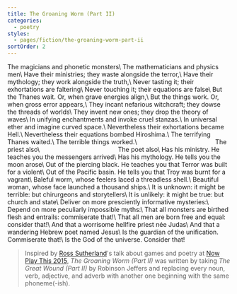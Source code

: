 ```yaml
---
title: The Groaning Worm (Part II)
categories:
  - poetry
styles:
  - pages/fiction/the-groaning-worm-part-ii
sortOrder: 2
---
```


<p class="Poem--interlaced">
<span>The magicians and phonetic monsters</span>\
<span>The mathematicians and physics men</span>\
<span>Have their ministries; they waste alongside the terror,</span>\
<span>Have their mythology; they work alongside the truth,</span>\
<span>Never tasting it; their exhortations are faltering</span>\
<span>Never touching it; their equations are false</span>\
<span>But the Thanes wait. Or, when grave energies align,</span>\
<span>But the things work. Or, when gross error appears,</span>\
<span>They incant nefarious witchcraft; they dowse the threads of worlds</span>\
<span>They invent new ones; they drop the theory of waves</span>\
<span>In unifying enchantments and invoke cruel stanzas.</span>\
<span>In universal ether and imagine curved space.</span>\
<span>Nevertheless their exhortations became Hell.</span>\
<span>Nevertheless their equations bombed Hiroshima.</span>\
<span>The terrifying Thanes waited.</span>\
<span>The terrible things worked.</span>\
<span>&nbsp;&nbsp;&nbsp;&nbsp;&nbsp;&nbsp;&nbsp;&nbsp;&nbsp;&nbsp;&nbsp;&nbsp;&nbsp;&nbsp;&nbsp;&nbsp;&nbsp;&nbsp;&nbsp;&nbsp;&nbsp;&nbsp;&nbsp;&nbsp;&nbsp;&nbsp;&nbsp;&nbsp;&nbsp;&nbsp;&nbsp;&nbsp;&nbsp;&nbsp;&nbsp;&nbsp;&nbsp;&nbsp;&nbsp;&nbsp;&nbsp;&nbsp;&nbsp;
The priest also</span>\
<span>&nbsp;&nbsp;&nbsp;&nbsp;&nbsp;&nbsp;&nbsp;&nbsp;&nbsp;&nbsp;&nbsp;&nbsp;&nbsp;&nbsp;&nbsp;&nbsp;&nbsp;&nbsp;&nbsp;&nbsp;&nbsp;&nbsp;&nbsp;&nbsp;&nbsp;&nbsp;&nbsp;&nbsp;&nbsp;&nbsp;&nbsp;&nbsp;&nbsp;&nbsp;&nbsp;&nbsp;&nbsp;&nbsp;&nbsp;&nbsp;&nbsp;&nbsp;&nbsp;
The poet also</span>\
<span>Has his ministry. He teaches you the messengers arrived</span>\
<span>Has his mythology. He tells you the moon arose</span>\
<span>Out of the piercing black. He teaches you that Terror was built for a
violent</span>\
<span>Out of the Pacific basin. He tells you that Troy was burnt for a vagrant</span>\
<span>Baleful worm, whose feelers laced a threadless shell.</span>\
<span>Beautiful woman, whose face launched a thousand ships.</span>\
<span>It is unknown: it might be terrible: but chirurgeons and
storytellers</span>\
<span>It is unlikely: it might be true: but church and state</span>\
<span>Deliver on more presciently informative mysteries:</span>\
<span>Depend on more peculiarly impossible myths:</span>\
<span>That all monsters are birthed flesh and entrails: commiserate
that!</span>\
<span>That all men are born free and equal: consider that!</span>\
<span>And that a worrisome hellfire priest née Judas</span>\
<span>And that a wandering Hebrew poet named Jesus</span>\
<span>Is the guardian of the unification. Commiserate that!</span>\
<span>Is the God of the universe. Consider that!</span>
</p>

> Inspired by [Ross Sutherland](http://www.rosssutherland.co.uk/)'s talk about
> games and poetry at [Now Play This 2015](http://nowplaythis.net/2015), _The
> Groaning Worm (Part II)_ was written by taking _The Great Wound (Part II)_ by
> Robinson Jeffers and replacing every noun, verb, adjective, and adverb with
> another one beginning with the same phoneme(-ish).
